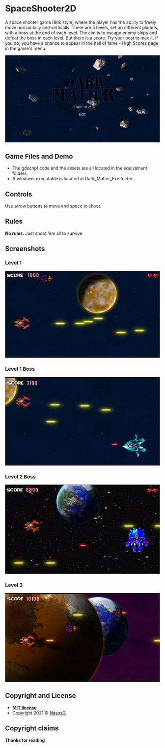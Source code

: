 # SpaceShooter2D
 
A space shooter game [80s style] where the player has the ability to freely move horizontally and vertically. There are 5 levels, set on different planets, with a boss at the end of each level. The aim is to escape enemy ships and defeat the boss in each level. But there is a score. Try your best to max it. If you do, you have a chance to appear in the hall of fame - High Scores page in the game's menu.

<div align="center"><img src="images/1.png" alt="image1"></div>

## Game Files and Demo

- The gdscript code and the assets are all located in the equivalnent folders.
- A windows executable is located at Dark_Matter_Exe folder.

## Controls

Use arrow buttons to move and space to shoot. 

## Rules

**No rules.** Just shoot 'em all to survive


## Screenshots

### Level 1
<div align="center"><img src="images/2.png" alt="image1"></div>

### Level 1 Boss
<div align="center"><img src="images/3.png" alt="image1"></div>

### Level 2 Boss
<div align="center"><img src="images/4.png" alt="image1"></div>

### Level 3
<div align="center"><img src="images/5.png" alt="image1"></div>

## Copyright and License

- **[MIT license](https://opensource.org/licenses/MIT)**
- Copyright 2021 © <a href="https://github.com/NasosG" target="_blank">NasosG</a>.

## Copyright claims


**Thanks for reading**
